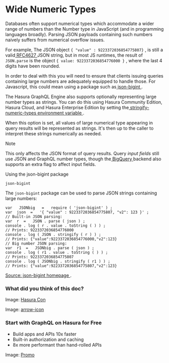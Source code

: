 # Wide Numeric Types

Databases often support numerical types which accommodate a wider range of numbers than the Number type in JavaScript
(and in programming languages broadly). Parsing JSON payloads containing such numbers naively suffers from numerical
overflow issues.

For example, The JSON object `{ "value" : 9223372036854775807}` , is still a valid[ RFC4627 ](https://www.ietf.org/rfc/rfc4627.txt)JSON string, but in most JS runtimes, the result of `JSON.parse` is the
object `{ value: 9223372036854776000 }` , where the last 4 digits have been rounded.

In order to deal with this you will need to ensure that clients issuing queries containing large numbers are adequately
equipped to handle those. For Javascript, this could mean using a package such as[ json-bigint ](https://www.npmjs.com/package/json-bigint).

The Hasura GraphQL Engine also supports optionally representing large number types as strings. You can do this using
Hasura Community Edition, Hasura Cloud, and Hasura Enterprise Edition by setting the[ stringify-numeric-types environment variable ](https://hasura.io/docs/latest/deployment/graphql-engine-flags/reference/#stringify-numeric-types).

When this option is set, all values of large numerical type appearing in query results will be represented as strings.
It's then up to the caller to interpret these strings numerically as needed.

Note

This only affects the JSON format of query results. Query *input fields* still use JSON and GraphQL number types, though
the[ BigQuery ](https://hasura.io/docs/latest/schema/bigquery/bigquery-types/#large-numerical-types)backend also supports an extra flag to affect
input fields.

Using the json-bigint package

`json-bigint`

The `json-bigint` package can be used to parse JSON strings containing large numbers:

```
var   JSONbig   =   require ( 'json-bigint' ) ;
var  json  =   '{ "value" : 9223372036854775807, "v2": 123 }' ;
// Built-in JSON parsing:
var  r  =   JSON . parse ( json ) ;
console . log ( r . value . toString ( ) ) ;
// Prints: 9223372036854776000
console . log ( JSON . stringify ( r ) ) ;
// Prints: {"value":9223372036854776000,"v2":123}
// Big number JSON parsing:
var  r1  =   JSONbig . parse ( json ) ;
console . log ( r1 . value . toString ( ) ) ;
// Prints: 9223372036854775807
console . log ( JSONbig . stringify ( r1 ) ) ;
// Prints: {"value":9223372036854775807,"v2":123}
```

[ Source: json-bigint homepage ](https://www.npmjs.com/package/json-bigint).

### What did you think of this doc?

Image: [ Hasura Con ](https://res.cloudinary.com/dh8fp23nd/image/upload/v1686154570/hasura-con-2023/has-con-light-date_r2a2ud.png)

Image: [ arrow-icon ](https://res.cloudinary.com/dh8fp23nd/image/upload/v1683723549/main-web/chevron-right_ldbi7d.png)

### Start with GraphQL on Hasura for Free

- Build apps and APIs 10x faster
- Built-in authorization and caching
- 8x more performant than hand-rolled APIs


Image: [ Promo ](https://hasura.io/docs/assets/images/hasura-free-ff60e409244e0ea12b5a3045d1a9096b.png)